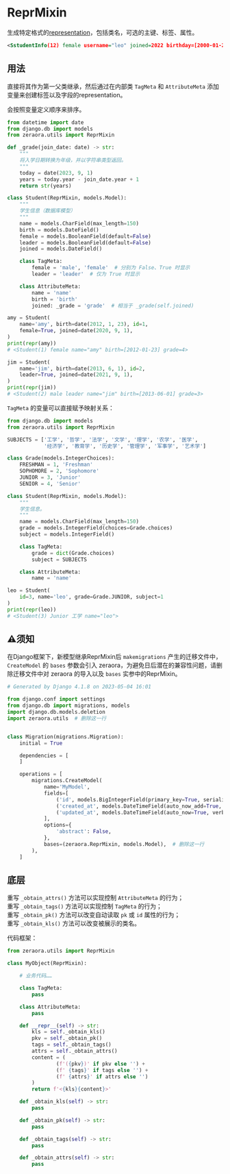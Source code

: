 # ReprMixin

生成特定格式的[representation](https://docs.python.org/zh-cn/3/library/functions.html#repr)，包括类名，可选的主键、标签、属性。

```xml
<SstudentInfo(12) female username="leo" joined=2022 birthday=[2000-01-23]>
```

## 用法

直接将其作为第一父类继承，然后通过在内部类 `TagMeta` 和 `AttributeMeta` 添加变量来创建标签以及字段的representation。

会按照变量定义顺序来排序。

```Python
from datetime import date
from django.db import models
from zeraora.utils import ReprMixin

def _grade(join_date: date) -> str:
    """
    将入学日期转换为年级，并以字符串类型返回。
    """
    today = date(2023, 9, 1)
    years = today.year - join_date.year + 1
    return str(years)

class Student(ReprMixin, models.Model):
    """
    学生信息（数据库模型）
    """
    name = models.CharField(max_length=150)
    birth = models.DateField()
    female = models.BooleanField(default=False)
    leader = models.BooleanField(default=False)
    joined = models.DateField()

    class TagMeta:
        female = 'male', 'female'  # 分别为 False、True 时显示
        leader = 'leader'  # 仅为 True 时显示

    class AttributeMeta:
        name = 'name'
        birth = 'birth'
        joined: _grade = 'grade'  # 相当于 _grade(self.joined)

amy = Student(
    name='amy', birth=date(2012, 1, 23), id=1,
    female=True, joined=date(2020, 9, 1),
)
print(repr(amy))
# <Student(1) female name="amy" birth=[2012-01-23] grade=4>

jim = Student(
    name='jim', birth=date(2013, 6, 1), id=2,
    leader=True, joined=date(2021, 9, 1),
)
print(repr(jim))
# <Student(2) male leader name="jim" birth=[2013-06-01] grade=3>
```

`TagMeta` 的变量可以直接赋予映射关系：

```Python
from django.db import models
from zeraora.utils import ReprMixin

SUBJECTS = ['工学', '哲学', '法学', '文学', '理学', '农学', '医学',
            '经济学', '教育学', '历史学', '管理学', '军事学', '艺术学']

class Grade(models.IntegerChoices):
    FRESHMAN = 1, 'Freshman'
    SOPHOMORE = 2, 'Sophomore'
    JUNIOR = 3, 'Junior'
    SENIOR = 4, 'Senior'

class Student(ReprMixin, models.Model):
    """
    学生信息。
    """
    name = models.CharField(max_length=150)
    grade = models.IntegerField(choices=Grade.choices)
    subject = models.IntegerField()

    class TagMeta:
        grade = dict(Grade.choices)
        subject = SUBJECTS

    class AttributeMeta:
        name = 'name'

leo = Student(
    id=3, name='leo', grade=Grade.JUNIOR, subject=1
)
print(repr(leo))
# <Student(3) Junior 工学 name="leo">
```

## ⚠️须知

在Django框架下，新模型继承ReprMixin后 `makemigrations` 产生的迁移文件中， `CreateModel` 的 `bases` 参数会引入 zeraora，为避免日后潜在的兼容性问题，请删除迁移文件中对 zeraora 的导入以及 `bases` 实参中的ReprMixin。

```Python
# Generated by Django 4.1.8 on 2023-05-04 16:01

from django.conf import settings
from django.db import migrations, models
import django.db.models.deletion
import zeraora.utils  # 删除这一行


class Migration(migrations.Migration):
    initial = True

    dependencies = [
    ]

    operations = [
        migrations.CreateModel(
            name='MyModel',
            fields=[
                ('id', models.BigIntegerField(primary_key=True, serialize=False, unique=True)),
                ('created_at', models.DateTimeField(auto_now_add=True, verbose_name='创建时间')),
                ('updated_at', models.DateTimeField(auto_now=True, verbose_name='修改时间')),
            ],
            options={
                'abstract': False,
            },
            bases=(zeraora.ReprMixin, models.Model),  # 删除这一行
        ),
    ]
```

## 底层

重写 `_obtain_attrs()` 方法可以实现控制 `AttributeMeta` 的行为；  
重写 `_obtain_tags()` 方法可以实现控制 `TagMeta` 的行为；  
重写 `_obtain_pk()` 方法可以改变自动读取 `pk` 或 `id` 属性的行为；  
重写 `_obtain_kls()` 方法可以改变被展示的类名。

代码框架：

```Python
from zeraora.utils import ReprMixin

class MyObject(ReprMixin):

    # 业务代码……

    class TagMeta:
        pass

    class AttributeMeta:
        pass

    def __repr__(self) -> str:
        kls = self._obtain_kls()
        pkv = self._obtain_pk()
        tags = self._obtain_tags()
        attrs = self._obtain_attrs()
        content = (
                (f'({pkv})' if pkv else '') +
                (f' {tags}' if tags else '') +
                (f' {attrs}' if attrs else '')
        )
        return f'<{kls}{content}>'

    def _obtain_kls(self) -> str:
        pass

    def _obtain_pk(self) -> str:
        pass

    def _obtain_tags(self) -> str:
        pass

    def _obtain_attrs(self) -> str:
        pass
```

